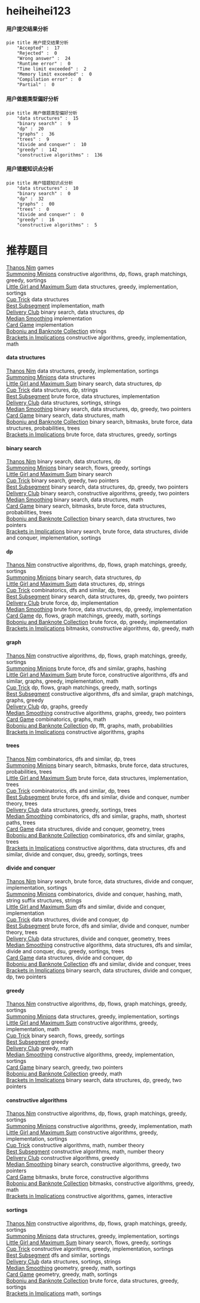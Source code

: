 # heiheihei123
<!-- tabs:start -->
#### **用户提交结果分析**

```mermaid
pie title 用户提交结果分析
    "Accepted" :  17
    "Rejected" :  0
    "Wrong answer" :  24
    "Runtime error" :  0
    "Time limit exceeded" :  2
    "Memory limit exceeded" :  0
    "Compilation error" :  0
    "Partial" :  0
```
#### **用户做题类型偏好分析**

```mermaid
pie title 用户做题类型偏好分析
    "data structures" :  15
    "binary search" :  9
    "dp" :  20
    "graphs" :  36
    "trees" :  9
    "divide and conquer" :  10
    "greedy" :  142
    "constructive algorithms" :  136
```
#### **用户错题知识点分析**

```mermaid
pie title 用户错题知识点分析
    "data structures" :  10
    "binary search" :  0
    "dp" :  32
    "graphs" :  00
    "trees" :  0
    "divide and conquer" :  0
    "greedy" :  16
    "constructive algorithms" :  5
```
<!-- tabs:end -->
# 推荐题目
[Thanos Nim](https://codeforces.com/contest/1162/problem/E)		games		  
[Summoning Minions](http://codeforces.com/problemset/problem/1354/F)		constructive algorithms,
                        dp,
                        flows,
                        graph matchings,
                        greedy,
                        sortings		  
[Little Girl and Maximum Sum](http://codeforces.com/problemset/problem/276/C)		data structures,
                        greedy,
                        implementation,
                        sortings		  
[Cup Trick](http://codeforces.com/problemset/problem/420/D)		data structures		  
[Best Subsegment](http://codeforces.com/problemset/problem/1117/A)		implementation,
                        math		  
[Delivery Club](http://codeforces.com/problemset/problem/875/E)		binary search,
                        data structures,
                        dp		  
[Median Smoothing](https://codeforces.com/contest/591/problem/C)		implementation		  
[Card Game](http://codeforces.com/problemset/problem/106/A)		implementation		  
[Boboniu and Banknote Collection](http://codeforces.com/problemset/problem/1394/E)		strings		  
[Brackets in Implications](http://codeforces.com/problemset/problem/550/E)		constructive algorithms,
                        greedy,
                        implementation,
                        math		  
<!-- tabs:start -->
#### **data structures**
[Thanos Nim](http://codeforces.com/problemset/problem/276/C)		data structures,
                        greedy,
                        implementation,
                        sortings		  
[Summoning Minions](http://codeforces.com/problemset/problem/420/D)		data structures		  
[Little Girl and Maximum Sum](http://codeforces.com/problemset/problem/875/E)		binary search,
                        data structures,
                        dp		  
[Cup Trick](http://codeforces.com/problemset/problem/223/B)		data structures,
                        dp,
                        strings		  
[Best Subsegment](http://codeforces.com/problemset/problem/1290/A)		brute force,
                        data structures,
                        implementation		  
[Delivery Club](http://codeforces.com/problemset/problem/558/E)		data structures,
                        sortings,
                        strings		  
[Median Smoothing](http://codeforces.com/problemset/problem/1492/C)		binary search,
                        data structures,
                        dp,
                        greedy,
                        two pointers		  
[Card Game](http://codeforces.com/problemset/problem/1490/G)		binary search,
                        data structures,
                        math		  
[Boboniu and Banknote Collection](http://codeforces.com/problemset/problem/1479/D)		binary search,
                        bitmasks,
                        brute force,
                        data structures,
                        probabilities,
                        trees		  
[Brackets in Implications](http://codeforces.com/problemset/problem/1497/A)		brute force,
                        data structures,
                        greedy,
                        sortings		  
#### **binary search**
[Thanos Nim](http://codeforces.com/problemset/problem/875/E)		binary search,
                        data structures,
                        dp		  
[Summoning Minions](http://codeforces.com/problemset/problem/1119/B)		binary search,
                        flows,
                        greedy,
                        sortings		  
[Little Girl and Maximum Sum](https://codeforces.com/contest/967/problem/C)		binary search		  
[Cup Trick](https://codeforces.com/contest/957/problem/C)		binary search,
                        greedy,
                        two pointers		  
[Best Subsegment](http://codeforces.com/problemset/problem/1492/C)		binary search,
                        data structures,
                        dp,
                        greedy,
                        two pointers		  
[Delivery Club](http://codeforces.com/problemset/problem/1463/D)		binary search,
                        constructive algorithms,
                        greedy,
                        two pointers		  
[Median Smoothing](http://codeforces.com/problemset/problem/1490/G)		binary search,
                        data structures,
                        math		  
[Card Game](http://codeforces.com/problemset/problem/1479/D)		binary search,
                        bitmasks,
                        brute force,
                        data structures,
                        probabilities,
                        trees		  
[Boboniu and Banknote Collection](http://codeforces.com/problemset/problem/1436/E)		binary search,
                        data structures,
                        two pointers		  
[Brackets in Implications](http://codeforces.com/problemset/problem/1461/D)		binary search,
                        brute force,
                        data structures,
                        divide and conquer,
                        implementation,
                        sortings		  
#### **dp**
[Thanos Nim](http://codeforces.com/problemset/problem/1354/F)		constructive algorithms,
                        dp,
                        flows,
                        graph matchings,
                        greedy,
                        sortings		  
[Summoning Minions](http://codeforces.com/problemset/problem/875/E)		binary search,
                        data structures,
                        dp		  
[Little Girl and Maximum Sum](http://codeforces.com/problemset/problem/223/B)		data structures,
                        dp,
                        strings		  
[Cup Trick](http://codeforces.com/problemset/problem/1118/F2)		combinatorics,
                        dfs and similar,
                        dp,
                        trees		  
[Best Subsegment](http://codeforces.com/problemset/problem/1492/C)		binary search,
                        data structures,
                        dp,
                        greedy,
                        two pointers		  
[Delivery Club](https://codeforces.com/contest/1457/problem/C)		brute force,
                        dp,
                        implementation		  
[Median Smoothing](http://codeforces.com/problemset/problem/1491/C)		brute force,
                        data structures,
                        dp,
                        greedy,
                        implementation		  
[Card Game](http://codeforces.com/problemset/problem/1437/C)		dp,
                        flows,
                        graph matchings,
                        greedy,
                        math,
                        sortings		  
[Boboniu and Banknote Collection](http://codeforces.com/problemset/problem/1499/B)		brute force,
                        dp,
                        greedy,
                        implementation		  
[Brackets in Implications](http://codeforces.com/problemset/problem/1491/D)		bitmasks,
                        constructive algorithms,
                        dp,
                        greedy,
                        math		  
#### **graph**
[Thanos Nim](http://codeforces.com/problemset/problem/1354/F)		constructive algorithms,
                        dp,
                        flows,
                        graph matchings,
                        greedy,
                        sortings		  
[Summoning Minions](http://codeforces.com/problemset/problem/1394/B)		brute force,
                        dfs and similar,
                        graphs,
                        hashing		  
[Little Girl and Maximum Sum](http://codeforces.com/problemset/problem/1487/C)		brute force,
                        constructive algorithms,
                        dfs and similar,
                        graphs,
                        greedy,
                        implementation,
                        math		  
[Cup Trick](http://codeforces.com/problemset/problem/1437/C)		dp,
                        flows,
                        graph matchings,
                        greedy,
                        math,
                        sortings		  
[Best Subsegment](http://codeforces.com/problemset/problem/1470/D)		constructive algorithms,
                        dfs and similar,
                        graph matchings,
                        graphs,
                        greedy		  
[Delivery Club](http://codeforces.com/problemset/problem/1476/C)		dp,
                        graphs,
                        greedy		  
[Median Smoothing](http://codeforces.com/problemset/problem/1304/D)		constructive algorithms,
                        graphs,
                        greedy,
                        two pointers		  
[Card Game](http://codeforces.com/problemset/problem/1475/C)		combinatorics,
                        graphs,
                        math		  
[Boboniu and Banknote Collection](http://codeforces.com/problemset/problem/553/E)		dp,
                        fft,
                        graphs,
                        math,
                        probabilities		  
[Brackets in Implications](http://codeforces.com/problemset/problem/1495/C)		constructive algorithms,
                        graphs		  
#### **trees**
[Thanos Nim](http://codeforces.com/problemset/problem/1118/F2)		combinatorics,
                        dfs and similar,
                        dp,
                        trees		  
[Summoning Minions](http://codeforces.com/problemset/problem/1479/D)		binary search,
                        bitmasks,
                        brute force,
                        data structures,
                        probabilities,
                        trees		  
[Little Girl and Maximum Sum](http://codeforces.com/problemset/problem/1511/C)		brute force,
                        data structures,
                        implementation,
                        trees		  
[Cup Trick](http://codeforces.com/problemset/problem/1499/F)		combinatorics,
                        dfs and similar,
                        dp,
                        trees		  
[Best Subsegment](http://codeforces.com/problemset/problem/1491/E)		brute force,
                        dfs and similar,
                        divide and conquer,
                        number theory,
                        trees		  
[Delivery Club](http://codeforces.com/problemset/problem/1466/D)		data structures,
                        greedy,
                        sortings,
                        trees		  
[Median Smoothing](http://codeforces.com/problemset/problem/1495/D)		combinatorics,
                        dfs and similar,
                        graphs,
                        math,
                        shortest paths,
                        trees		  
[Card Game](http://codeforces.com/problemset/problem/1303/G)		data structures,
                        divide and conquer,
                        geometry,
                        trees		  
[Boboniu and Banknote Collection](http://codeforces.com/problemset/problem/1454/E)		combinatorics,
                        dfs and similar,
                        graphs,
                        trees		  
[Brackets in Implications](http://codeforces.com/problemset/problem/1494/D)		constructive algorithms,
                        data structures,
                        dfs and similar,
                        divide and conquer,
                        dsu,
                        greedy,
                        sortings,
                        trees		  
#### **divide and conquer**
[Thanos Nim](http://codeforces.com/problemset/problem/1461/D)		binary search,
                        brute force,
                        data structures,
                        divide and conquer,
                        implementation,
                        sortings		  
[Summoning Minions](http://codeforces.com/problemset/problem/1466/G)		combinatorics,
                        divide and conquer,
                        hashing,
                        math,
                        string suffix structures,
                        strings		  
[Little Girl and Maximum Sum](http://codeforces.com/problemset/problem/1490/D)		dfs and similar,
                        divide and conquer,
                        implementation		  
[Cup Trick](https://codeforces.com/contest/1483/problem/C)		data structures,
                        divide and conquer,
                        dp		  
[Best Subsegment](http://codeforces.com/problemset/problem/1491/E)		brute force,
                        dfs and similar,
                        divide and conquer,
                        number theory,
                        trees		  
[Delivery Club](http://codeforces.com/problemset/problem/1303/G)		data structures,
                        divide and conquer,
                        geometry,
                        trees		  
[Median Smoothing](http://codeforces.com/problemset/problem/1494/D)		constructive algorithms,
                        data structures,
                        dfs and similar,
                        divide and conquer,
                        dsu,
                        greedy,
                        sortings,
                        trees		  
[Card Game](http://codeforces.com/problemset/problem/1482/E)		data structures,
                        divide and conquer,
                        dp		  
[Boboniu and Banknote Collection](http://codeforces.com/problemset/problem/566/C)		dfs and similar,
                        divide and conquer,
                        trees		  
[Brackets in Implications](http://codeforces.com/problemset/problem/1428/F)		binary search,
                        data structures,
                        divide and conquer,
                        dp,
                        two pointers		  
#### **greedy**
[Thanos Nim](http://codeforces.com/problemset/problem/1354/F)		constructive algorithms,
                        dp,
                        flows,
                        graph matchings,
                        greedy,
                        sortings		  
[Summoning Minions](http://codeforces.com/problemset/problem/276/C)		data structures,
                        greedy,
                        implementation,
                        sortings		  
[Little Girl and Maximum Sum](http://codeforces.com/problemset/problem/550/E)		constructive algorithms,
                        greedy,
                        implementation,
                        math		  
[Cup Trick](http://codeforces.com/problemset/problem/1119/B)		binary search,
                        flows,
                        greedy,
                        sortings		  
[Best Subsegment](http://codeforces.com/problemset/problem/3/D)		greedy		  
[Delivery Club](http://codeforces.com/problemset/problem/1388/B)		greedy,
                        math		  
[Median Smoothing](http://codeforces.com/problemset/problem/1367/D)		constructive algorithms,
                        greedy,
                        implementation,
                        sortings		  
[Card Game](https://codeforces.com/contest/957/problem/C)		binary search,
                        greedy,
                        two pointers		  
[Boboniu and Banknote Collection](http://codeforces.com/problemset/problem/1181/A)		greedy,
                        math		  
[Brackets in Implications](http://codeforces.com/problemset/problem/1492/C)		binary search,
                        data structures,
                        dp,
                        greedy,
                        two pointers		  
#### **constructive algorithms**
[Thanos Nim](http://codeforces.com/problemset/problem/1354/F)		constructive algorithms,
                        dp,
                        flows,
                        graph matchings,
                        greedy,
                        sortings		  
[Summoning Minions](http://codeforces.com/problemset/problem/550/E)		constructive algorithms,
                        greedy,
                        implementation,
                        math		  
[Little Girl and Maximum Sum](http://codeforces.com/problemset/problem/1367/D)		constructive algorithms,
                        greedy,
                        implementation,
                        sortings		  
[Cup Trick](http://codeforces.com/problemset/problem/1242/A)		constructive algorithms,
                        math,
                        number theory		  
[Best Subsegment](http://codeforces.com/problemset/problem/1477/A)		constructive algorithms,
                        math,
                        number theory		  
[Delivery Club](http://codeforces.com/problemset/problem/1493/A)		constructive algorithms,
                        greedy		  
[Median Smoothing](http://codeforces.com/problemset/problem/1463/D)		binary search,
                        constructive algorithms,
                        greedy,
                        two pointers		  
[Card Game](https://codeforces.com/contest/1456/problem/B)		bitmasks,
                        brute force,
                        constructive algorithms		  
[Boboniu and Banknote Collection](http://codeforces.com/problemset/problem/1492/D)		bitmasks,
                        constructive algorithms,
                        greedy,
                        math		  
[Brackets in Implications](https://codeforces.com/contest/1504/problem/D)		constructive algorithms,
                        games,
                        interactive		  
#### **sortings**
[Thanos Nim](http://codeforces.com/problemset/problem/1354/F)		constructive algorithms,
                        dp,
                        flows,
                        graph matchings,
                        greedy,
                        sortings		  
[Summoning Minions](http://codeforces.com/problemset/problem/276/C)		data structures,
                        greedy,
                        implementation,
                        sortings		  
[Little Girl and Maximum Sum](http://codeforces.com/problemset/problem/1119/B)		binary search,
                        flows,
                        greedy,
                        sortings		  
[Cup Trick](http://codeforces.com/problemset/problem/1367/D)		constructive algorithms,
                        greedy,
                        implementation,
                        sortings		  
[Best Subsegment](http://codeforces.com/problemset/problem/1311/B)		dfs and similar,
                        sortings		  
[Delivery Club](http://codeforces.com/problemset/problem/558/E)		data structures,
                        sortings,
                        strings		  
[Median Smoothing](https://codeforces.com/contest/1496/problem/C)		geometry,
                        greedy,
                        math,
                        sortings		  
[Card Game](http://codeforces.com/problemset/problem/1495/A)		geometry,
                        greedy,
                        math,
                        sortings		  
[Boboniu and Banknote Collection](http://codeforces.com/problemset/problem/1497/A)		brute force,
                        data structures,
                        greedy,
                        sortings		  
[Brackets in Implications](http://codeforces.com/problemset/problem/1427/A)		math,
                        sortings		  
<!-- tabs:end -->
